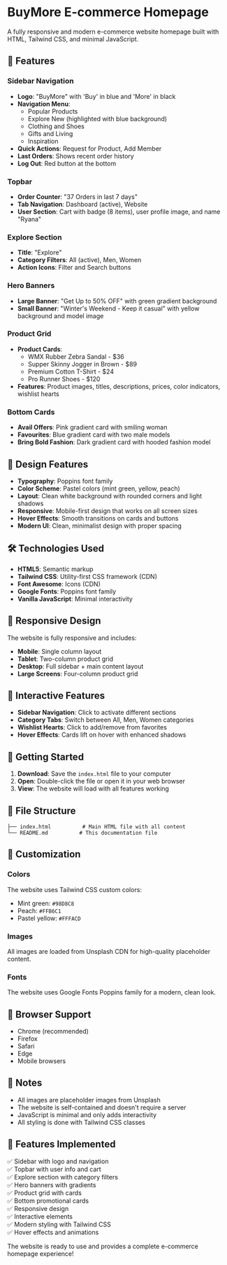 # BuyMore E-commerce Homepage

A fully responsive and modern e-commerce website homepage built with HTML, Tailwind CSS, and minimal JavaScript.

## 🚀 Features

### Sidebar Navigation
- **Logo**: "BuyMore" with 'Buy' in blue and 'More' in black
- **Navigation Menu**: 
  - Popular Products
  - Explore New (highlighted with blue background)
  - Clothing and Shoes
  - Gifts and Living
  - Inspiration
- **Quick Actions**: Request for Product, Add Member
- **Last Orders**: Shows recent order history
- **Log Out**: Red button at the bottom

### Topbar
- **Order Counter**: "37 Orders in last 7 days"
- **Tab Navigation**: Dashboard (active), Website
- **User Section**: Cart with badge (8 items), user profile image, and name "Ryana"

### Explore Section
- **Title**: "Explore"
- **Category Filters**: All (active), Men, Women
- **Action Icons**: Filter and Search buttons

### Hero Banners
- **Large Banner**: "Get Up to 50% OFF" with green gradient background
- **Small Banner**: "Winter's Weekend - Keep it casual" with yellow background and model image

### Product Grid
- **Product Cards**: 
  - WMX Rubber Zebra Sandal - $36
  - Supper Skinny Jogger in Brown - $89
  - Premium Cotton T-Shirt - $24
  - Pro Runner Shoes - $120
- **Features**: Product images, titles, descriptions, prices, color indicators, wishlist hearts

### Bottom Cards
- **Avail Offers**: Pink gradient card with smiling woman
- **Favourites**: Blue gradient card with two male models
- **Bring Bold Fashion**: Dark gradient card with hooded fashion model

## 🎨 Design Features

- **Typography**: Poppins font family
- **Color Scheme**: Pastel colors (mint green, yellow, peach)
- **Layout**: Clean white background with rounded corners and light shadows
- **Responsive**: Mobile-first design that works on all screen sizes
- **Hover Effects**: Smooth transitions on cards and buttons
- **Modern UI**: Clean, minimalist design with proper spacing

## 🛠️ Technologies Used

- **HTML5**: Semantic markup
- **Tailwind CSS**: Utility-first CSS framework (CDN)
- **Font Awesome**: Icons (CDN)
- **Google Fonts**: Poppins font family
- **Vanilla JavaScript**: Minimal interactivity

## 📱 Responsive Design

The website is fully responsive and includes:
- **Mobile**: Single column layout
- **Tablet**: Two-column product grid
- **Desktop**: Full sidebar + main content layout
- **Large Screens**: Four-column product grid

## 🎯 Interactive Features

- **Sidebar Navigation**: Click to activate different sections
- **Category Tabs**: Switch between All, Men, Women categories
- **Wishlist Hearts**: Click to add/remove from favorites
- **Hover Effects**: Cards lift on hover with enhanced shadows

## 🚀 Getting Started

1. **Download**: Save the `index.html` file to your computer
2. **Open**: Double-click the file or open it in your web browser
3. **View**: The website will load with all features working

## 📁 File Structure

```
├── index.html          # Main HTML file with all content
└── README.md          # This documentation file
```

## 🎨 Customization

### Colors
The website uses Tailwind CSS custom colors:
- Mint green: `#98D8C8`
- Peach: `#FFB6C1`
- Pastel yellow: `#FFFACD`

### Images
All images are loaded from Unsplash CDN for high-quality placeholder content.

### Fonts
The website uses Google Fonts Poppins family for a modern, clean look.

## 🔧 Browser Support

- Chrome (recommended)
- Firefox
- Safari
- Edge
- Mobile browsers

## 📝 Notes

- All images are placeholder images from Unsplash
- The website is self-contained and doesn't require a server
- JavaScript is minimal and only adds interactivity
- All styling is done with Tailwind CSS classes

## 🎉 Features Implemented

✅ Sidebar with logo and navigation  
✅ Topbar with user info and cart  
✅ Explore section with category filters  
✅ Hero banners with gradients  
✅ Product grid with cards  
✅ Bottom promotional cards  
✅ Responsive design  
✅ Interactive elements  
✅ Modern styling with Tailwind CSS  
✅ Hover effects and animations  

The website is ready to use and provides a complete e-commerce homepage experience! 